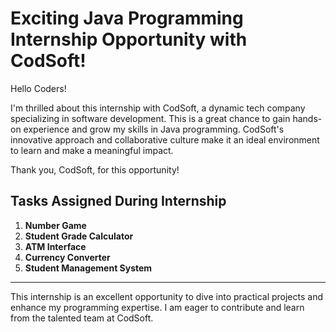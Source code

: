 # Exciting Java Programming Internship Opportunity with CodSoft!

Hello Coders!

I'm thrilled about this internship with CodSoft, a dynamic tech company specializing in software development. This is a great chance to gain hands-on experience and grow my skills in Java programming. CodSoft's innovative approach and collaborative culture make it an ideal environment to learn and make a meaningful impact.

Thank you, CodSoft, for this opportunity!

## Tasks Assigned During Internship

1. **Number Game**
2. **Student Grade Calculator**
3. **ATM Interface**
4. **Currency Converter**
5. **Student Management System**

---

This internship is an excellent opportunity to dive into practical projects and enhance my programming expertise. I am eager to contribute and learn from the talented team at CodSoft.
